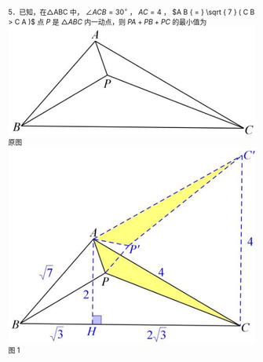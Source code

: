 5．已知，在△ABC 中， $\angle A C B = 3 0 ^ { \circ }$ ， $A C { = } 4$ ， $A B { = } \sqrt { 7 } ( C B > C A )$ 点 $P$ 是 $\triangle A B C$ 内一动点，则 $P A + P B + P C$ 的最小值为
![](<../../qs_image_DB/专题2-2_费马点与加权费马点详细总结（解析版）/85761705c463ff0711e01c01102312136e418e03c146762bb90aac57e4cc7859.jpg>)  
原图
![](<../../qs_image_DB/专题2-2_费马点与加权费马点详细总结（解析版）/729277330f737f0c63f32fab8ad28f9322fdb1111a1790276b3111594bdda0fd.jpg>)  
图 1
